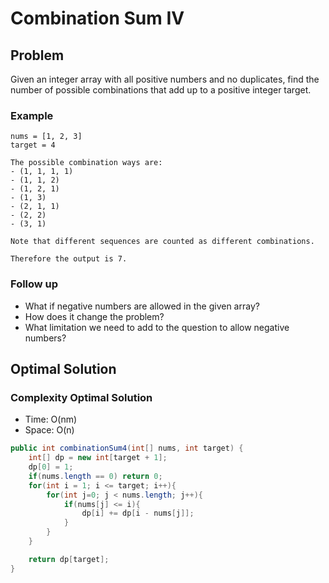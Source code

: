 # Combination Sum IV

## Problem

Given an integer array with all positive numbers and no duplicates, find the number of possible combinations that add up to a positive integer target.

### Example

    nums = [1, 2, 3]
    target = 4

    The possible combination ways are:
    - (1, 1, 1, 1)
    - (1, 1, 2)
    - (1, 2, 1)
    - (1, 3)
    - (2, 1, 1)
    - (2, 2)
    - (3, 1)

    Note that different sequences are counted as different combinations.

    Therefore the output is 7.
    
### Follow up
- What if negative numbers are allowed in the given array?
- How does it change the problem?
- What limitation we need to add to the question to allow negative numbers?

## Optimal Solution

### Complexity Optimal Solution

- Time: O(nm)
- Space: O(n)

```java
public int combinationSum4(int[] nums, int target) {
    int[] dp = new int[target + 1];
    dp[0] = 1;
    if(nums.length == 0) return 0;
    for(int i = 1; i <= target; i++){
        for(int j=0; j < nums.length; j++){
            if(nums[j] <= i){
                dp[i] += dp[i - nums[j]];
            }
        }
    }

    return dp[target];
}
```
